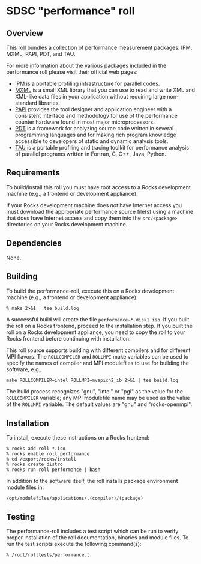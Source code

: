 # SDSC "performance" roll

## Overview

This roll bundles a collection of performance measurement packages: IPM,
MXML, PAPI, PDT, and TAU.

For more information about the various packages included in the performance roll please visit their official web pages:

- <a href="http://ipm-hpc.sourceforge.net" target="_blank">IPM</a> is a portable
profiling infrastructure for parallel codes.
- <a href="http://www.minixml.org/" target="_blank">MXML</a> is a small XML
library that you can use to read and write XML and XML-like data files in your
application without requiring large non-standard libraries.
- <a href="http://icl.cs.utk.edu/papi/" target="_blank">PAPI</a> provides the
tool designer and application engineer with a consistent interface and
methodology for use of the performance counter hardware found in most major
microprocessors.
- <a href="http://www.cs.uoregon.edu/research/pdt/home.php"
target="_blank">PDT</a> is a framework for analyzing source code written in
several programming languages and for making rich program knowledge accessible
to developers of static and dynamic analysis tools.
- <a href="http://www.cs.uoregon.edu/research/tau/home.php"
target="_blank">TAU</a> is a portable profiling and tracing toolkit for
performance analysis of parallel programs written in Fortran, C, C++, Java,
Python.


## Requirements

To build/install this roll you must have root access to a Rocks development
machine (e.g., a frontend or development appliance).

If your Rocks development machine does *not* have Internet access you must
download the appropriate performance source file(s) using a machine that does
have Internet access and copy them into the `src/<package>` directories on your
Rocks development machine.


## Dependencies

None.


## Building

To build the performance-roll, execute this on a Rocks development
machine (e.g., a frontend or development appliance):

```shell
% make 2>&1 | tee build.log
```

A successful build will create the file `performance-*.disk1.iso`.  If you built the
roll on a Rocks frontend, proceed to the installation step. If you built the
roll on a Rocks development appliance, you need to copy the roll to your Rocks
frontend before continuing with installation.

This roll source supports building with different compilers and for different
MPI flavors.  The `ROLLCOMPILER` and `ROLLMPI` make variables can be used to
specify the names of compiler and MPI modulefiles to use for building the
software, e.g.,

```shell
make ROLLCOMPILER=intel ROLLMPI=mvapich2_ib 2>&1 | tee build.log
```

The build process recognizes "gnu", "intel" or "pgi" as the value for the
`ROLLCOMPILER` variable; any MPI modulefile name may be used as the value of
the `ROLLMPI` variable.  The default values are "gnu" and "rocks-openmpi".


## Installation

To install, execute these instructions on a Rocks frontend:

```shell
% rocks add roll *.iso
% rocks enable roll performance
% cd /export/rocks/install
% rocks create distro
% rocks run roll performance | bash
```

In addition to the software itself, the roll installs package environment
module files in:

```shell
/opt/modulefiles/applications/.(compiler)/(package)
```


## Testing

The performance-roll includes a test script which can be run to verify proper
installation of the roll documentation, binaries and module files. To
run the test scripts execute the following command(s):

```shell
% /root/rolltests/performance.t 
```
